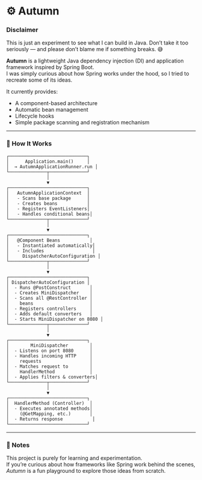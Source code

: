 # ⚙️ Autumn

### Disclaimer
This is just an experiment to see what I can build in Java. Don’t take it too seriously — and please don’t blame me if something breaks. 😅  

**Autumn** is a lightweight Java dependency injection (DI) and application framework inspired by Spring Boot.  
I was simply curious about how Spring works under the hood, so I tried to recreate some of its ideas.  

It currently provides:  
- A component-based architecture  
- Automatic bean management  
- Lifecycle hooks  
- Simple package scanning and registration mechanism  

---

### 🧩 How It Works

```
┌─────────────────────────────┐
│      Application.main()     │
│  → AutumnApplicationRunner.run │
└──────────────┬──────────────┘
               │
               ▼
┌─────────────────────────────┐
│   AutumnApplicationContext  │
│   - Scans base package      │
│   - Creates beans           │
│   - Registers EventListeners│
│   - Handles conditional beans│
└──────────────┬──────────────┘
               │
               ▼
┌─────────────────────────────┐
│   @Component Beans           │
│   - Instantiated automatically│
│   - Includes                  │
│     DispatcherAutoConfiguration │
└──────────────┬──────────────┘
               │
               ▼
┌─────────────────────────────┐
│ DispatcherAutoConfiguration │
│  - Runs @PostConstruct       │
│  - Creates MiniDispatcher    │
│  - Scans all @RestController │
│    beans                     │
│  - Registers controllers     │
│  - Adds default converters   │
│  - Starts MiniDispatcher on 8080 │
└──────────────┬──────────────┘
               │
               ▼
┌─────────────────────────────┐
│        MiniDispatcher        │
│  - Listens on port 8080      │
│  - Handles incoming HTTP     │
│    requests                  │
│  - Matches request to        │
│    HandlerMethod             │
│  - Applies filters & converters│
└──────────────┬──────────────┘
               │
               ▼
┌─────────────────────────────┐
│  HandlerMethod (Controller)  │
│  - Executes annotated methods│
│    (@GetMapping, etc.)       │
│  - Returns response           │
└─────────────────────────────┘
```

---

### 🧠 Notes
This project is purely for learning and experimentation.  
If you’re curious about how frameworks like Spring work behind the scenes, *Autumn* is a fun playground to explore those ideas from scratch.  
